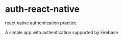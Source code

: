# auth-react-native
react native authentication practice

A simple app with authentication supported by Firebase
